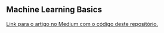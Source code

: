 ## Machine Learning Basics

[Link para o artigo no Medium com o código deste repositório.](https://medium.com/datadriveninvestor/stop-wasting-times-to-learn-machine-learning-read-this-instead-5abfab230279)


